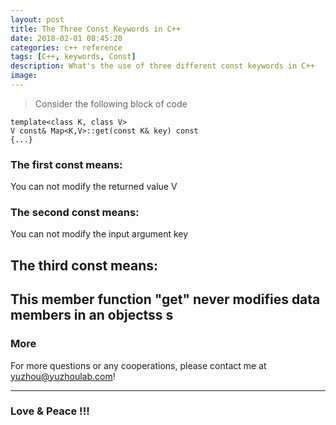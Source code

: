 ```yaml
---
layout: post
title: The Three Const Keywords in C++
date: 2018-02-01 08:45:20
categories: c++ reference
tags: [C++, keywords, Const]
description: What's the use of three different const keywords in C++
image: 
---
```


>Consider the following block of code

	template<class K, class V>
	V const& Map<K,V>::get(const K& key) const
	{...}

### The first const means:
You can not modify the returned value V

### The second const means:
You can not modify the input argument key

## The third const means:
This member function "get" never modifies data members in an objectss
s
---
### More

For more questions or any cooperations, please contact me at yuzhou@yuzhoulab.com! 

---

### Love & Peace !!!
